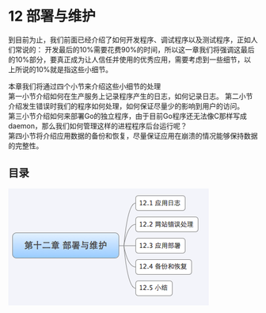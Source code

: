 # 12 部署与维护
到目前为止，我们前面已经介绍了如何开发程序、调试程序以及测试程序，正如人们常说的：
开发最后的10%需要花费90%的时间，所以这一章我们将强调这最后的10%部分，要真正成为让人信任并使用的优秀应用，需要考虑到一些细节，以上所说的10%就是指这些小细节。

本章我们将通过四个小节来介绍这些小细节的处理   
第一小节介绍如何在生产服务上记录程序产生的日志，如何记录日志。
第二小节介绍发生错误时我们的程序如何处理，如何保证尽量少的影响到用户的访问。   
第三小节介绍如何来部署Go的独立程序，由于目前Go程序还无法像C那样写成daemon，那么我们如何管理这样的进程程序后台运行呢？   
第四小节将介绍应用数据的备份和恢复，尽量保证应用在崩溃的情况能够保持数据的完整性。


## 目录
 ![](images/navi12.png?raw=true)

